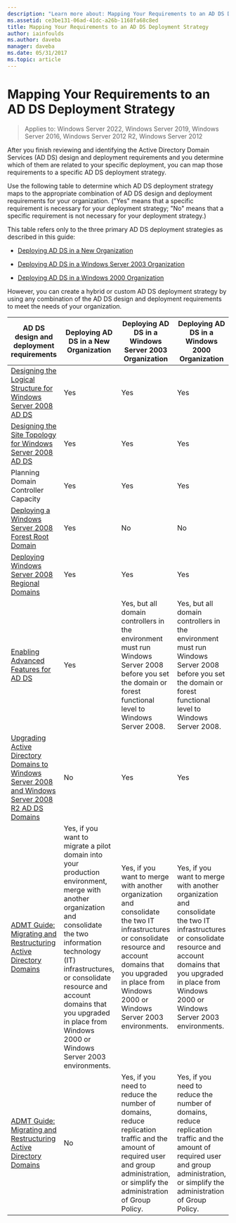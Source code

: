 ```yaml
---
description: "Learn more about: Mapping Your Requirements to an AD DS Deployment Strategy"
ms.assetid: ce3be131-06ad-41dc-a26b-1168fa68c8ed
title: Mapping Your Requirements to an AD DS Deployment Strategy
author: iainfoulds
ms.author: daveba
manager: daveba
ms.date: 05/31/2017
ms.topic: article
---
```


# Mapping Your Requirements to an AD DS Deployment Strategy

>Applies to: Windows Server 2022, Windows Server 2019, Windows Server 2016, Windows Server 2012 R2, Windows Server 2012

After you finish reviewing and identifying the Active Directory Domain Services (AD DS) design and deployment requirements and you determine which of them are related to your specific deployment, you can map those requirements to a specific AD DS deployment strategy.

Use the following table to determine which AD DS deployment strategy maps to the appropriate combination of AD DS design and deployment requirements for your organization. ("Yes" means that a specific requirement is necessary for your deployment strategy; "No" means that a specific requirement is not necessary for your deployment strategy.)

This table refers only to the three primary AD DS deployment strategies as described in this guide:

-   [Deploying AD DS in a New Organization](../../ad-ds/plan/Deploying-AD-DS-in-a-New-Organization.md)

-   [Deploying AD DS in a Windows Server 2003 Organization](../../ad-ds/plan/Deploying-AD-DS-in-a-Windows-Server-2003-Organization.md)

-   [Deploying AD DS in a Windows 2000 Organization](../../ad-ds/plan/Deploying-AD-DS-in-a-Windows-2000-Organization.md)

However, you can create a hybrid or custom AD DS deployment strategy by using any combination of the AD DS design and deployment requirements to meet the needs of your organization.

| AD DS design and deployment requirements | Deploying AD DS in a New Organization | Deploying AD DS in a Windows Server 2003 Organization | Deploying AD DS in a Windows 2000 Organization |
| ---------------------------------------- | ------------------------------------- | ----------------------------------------------------- |----------------------------------------------- |
| [Designing the Logical Structure for Windows Server 2008 AD DS](/previous-versions/windows/it-pro/windows-server-2008-r2-and-2008/cc770806(v=ws.10)) | Yes | Yes | Yes |
| [Designing the Site Topology for Windows Server 2008 AD DS](Designing-the-Site-Topology.md) | Yes | Yes | Yes |
| Planning Domain Controller Capacity | Yes | Yes | Yes |
| [Deploying a Windows Server 2008 Forest Root Domain](/previous-versions/windows/it-pro/windows-server-2008-r2-and-2008/cc731174(v=ws.10)) | Yes | No | No |
| [Deploying Windows Server 2008 Regional Domains](/previous-versions/windows/it-pro/windows-server-2008-r2-and-2008/cc755118(v=ws.10)) | Yes | Yes | Yes |
| [Enabling Advanced Features for AD DS](../../ad-ds/plan/Enabling-Advanced-Features-for-AD-DS.md) | Yes |Yes, but all domain controllers in the environment must run Windows Server 2008 before you set the domain or forest functional level to  Windows Server 2008. | Yes, but all domain controllers in the environment must run  Windows Server 2008  before you set the domain or forest functional level to Windows Server 2008. |
| [Upgrading Active Directory Domains to Windows Server 2008 and Windows Server 2008 R2 AD DS Domains](/previous-versions/windows/it-pro/windows-server-2008-r2-and-2008/cc731188(v=ws.10)) | No | Yes | Yes |
| [ADMT Guide: Migrating and Restructuring Active Directory Domains](/previous-versions/windows/it-pro/windows-server-2008-r2-and-2008/cc974332(v=ws.10)) | Yes, if you want to migrate a pilot domain into your production environment, merge with another organization and consolidate the two information technology (IT) infrastructures, or consolidate resource and account domains that you upgraded in place from Windows 2000 or Windows Server 2003 environments. | Yes, if you want to merge with another organization and consolidate the two IT infrastructures or consolidate resource and account domains that you upgraded in place from Windows 2000 or Windows Server 2003 environments. | Yes, if you want to merge with another organization and consolidate the two IT infrastructures or consolidate resource and account domains that you upgraded in place from Windows 2000 or Windows Server 2003 environments. |
| [ADMT Guide: Migrating and Restructuring Active Directory Domains](/previous-versions/windows/it-pro/windows-server-2008-r2-and-2008/cc974332(v=ws.10)) | No | Yes, if you need to reduce the number of domains, reduce replication traffic and the amount of required user and group administration, or simplify the administration of Group Policy. | Yes, if you need to reduce the number of domains, reduce replication traffic and the amount of required user and group administration, or simplify the administration of Group Policy. |
